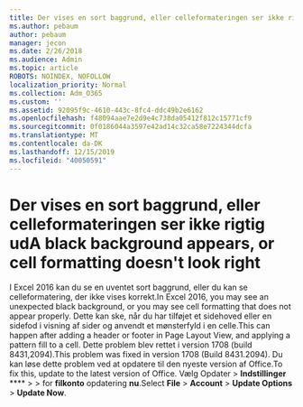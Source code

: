 ```yaml
---
title: Der vises en sort baggrund, eller celleformateringen ser ikke rigtig ud
ms.author: pebaum
author: pebaum
manager: jecon
ms.date: 2/26/2018
ms.audience: Admin
ms.topic: article
ROBOTS: NOINDEX, NOFOLLOW
localization_priority: Normal
ms.collection: Adm_O365
ms.custom: ''
ms.assetid: 92095f9c-4610-443c-8fc4-ddc49b2e6162
ms.openlocfilehash: f48094aae7e2d9e4c738da05412f812c15771cf9
ms.sourcegitcommit: 0f0186044a3597e42ad14c32ca58e7224344dcfa
ms.translationtype: MT
ms.contentlocale: da-DK
ms.lasthandoff: 12/15/2019
ms.locfileid: "40050591"
---
```

# <a name="a-black-background-appears-or-cell-formatting-doesnt-look-right"></a><span data-ttu-id="2a2e3-102">Der vises en sort baggrund, eller celleformateringen ser ikke rigtig ud</span><span class="sxs-lookup"><span data-stu-id="2a2e3-102">A black background appears, or cell formatting doesn't look right</span></span>

<span data-ttu-id="2a2e3-103">I Excel 2016 kan du se en uventet sort baggrund, eller du kan se celleformatering, der ikke vises korrekt.</span><span class="sxs-lookup"><span data-stu-id="2a2e3-103">In Excel 2016, you may see an unexpected black background, or you may see cell formatting that does not appear properly.</span></span> <span data-ttu-id="2a2e3-104">Dette kan ske, når du har tilføjet et sidehoved eller en sidefod i visning af sider og anvendt et mønsterfyld i en celle.</span><span class="sxs-lookup"><span data-stu-id="2a2e3-104">This can happen after adding a header or footer in Page Layout View, and applying a pattern fill to a cell.</span></span> <span data-ttu-id="2a2e3-105">Dette problem blev rettet i version 1708 (build 8431,2094).</span><span class="sxs-lookup"><span data-stu-id="2a2e3-105">This problem was fixed in version 1708 (Build 8431.2094).</span></span> <span data-ttu-id="2a2e3-106">Du kan løse dette problem ved at opdatere til den nyeste version af Office.</span><span class="sxs-lookup"><span data-stu-id="2a2e3-106">To fix this, update to the latest version of Office.</span></span> <span data-ttu-id="2a2e3-107">Vælg Opdater \> **Indstillinger** \*\*\*\* \> \> for **filkonto** opdatering **nu**.</span><span class="sxs-lookup"><span data-stu-id="2a2e3-107">Select **File** \> **Account** \> **Update Options** \> **Update Now**.</span></span>
  

